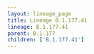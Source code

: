 ```yaml
---
layout: lineage_page
title: Lineage B.1.177.41
lineage: B.1.177.41
parent: B.1.177
children: ['B.1.177.41']
---
```


